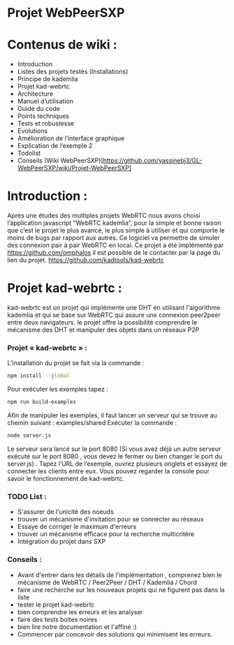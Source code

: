 # Projet WebPeerSXP

# Contenus de wiki :
- Introduction
- Listes des projets testés (Installations)
- Principe de kademlia
- Projet kad-webrtc
- Architecture 
- Manuel d’utilisation
- Guide du code
- Points techniques
- Tests et robustesse
- Evolutions
- Amélioration de l’interface graphique
- Explication de l’exemple 2
- Todolist
- Conseils
(Wiki WebPeerSXP)[https://github.com/yassinebj3/GL-WebPeerSXP/wiki/Projet-WebPeerSXP]

# Introduction : 
Après une études des multiples projets WebRTC nous avons choisi l’application javascript “WebRTC kademlia”, pour la simple et bonne raison que c’est le projet le plus avancé, le plus simple à utiliser et qui comporte le moins de bugs par rapport aux autres. Ce logiciel va permettre de simuler des connexion pair à pair WebRTC en local. Ce projet a été implémenté par https://github.com/omphalos  il est possible de le contacter par la page du lien du projet.
https://github.com/kadtools/kad-webrtc 

# Projet kad-webrtc : 
kad-webrtc est un projet qui implémente une DHT en utilisant l'algorithme kademlia et qui se base sur WebRTC qui assure une connexion peer2peer entre deux navigateurs.
le projet offre la possibilité comprendre le mécanisme des DHT et manipuler des objets dans un réseaux P2P 

### Projet « kad-webrtc » : 
L’installation du projet se fait via la commande :
```sh
npm install --global 
```
Pour exécuter les exemples tapez : 
```sh
npm run build-examples 
```
Afin de manipuler les exemples, il faut lancer un serveur qui se trouve au chemin suivant :
examples/shared 
Exécuter la commande : 
```sh
node server.js 
```
Le serveur sera lancé sur le port 8080 (Si vous avez déjà un autre serveur exécuté sur le port 8080 , vous devez le fermer ou bien changer le port du server.js) . 
Tapez l’URL de l’exemple, ouvrez plusieurs onglets et essayez de connecter les clients entre eux.
Vous pouvez regarder la console pour savoir le fonctionnement de kad-webrtc. 


### TODO List : 
- S'assurer de l'unicité des noeuds 
- trouver un mécanisme d'invitation pour se connecter au réseaux
- Essaye de corriger le maximum d'erreurs 
- trouver un mécanisme efficace pour la recherche multicritère 
- Intégration du projet dans SXP 

### Conseils : 
- Avant d'entrer dans les détails de l'implémentation , comprenez bien le mécanisme de   WebRTC / Peer2Peer / DHT / Kademlia / Chord
- faire une recherche sur les nouveaux projets qui ne figurent pas dans la liste 
- tester le projet kad-webrtc 
- bien comprendre les erreurs et les analyser 
- faire des tests boites noires 
- bien lire notre documentation et l'affiné :) 
- Commencer par concevoir des solutions qui minimisent les erreurs. 







